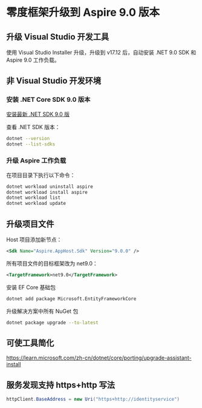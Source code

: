 # 零度框架升级到 Aspire 9.0 版本

## 升级 Visual Studio 开发工具

使用 Visual Studio Installer 升级，升级到  v17.12  后，自动安装 .NET 9.0 SDK 和 Aspire 9.0 工作负载。

## 非 Visual Studio 开发环境

### 安装 .NET Core SDK 9.0 版本

[安装最新 .NET SDK 9.0 版](https://dotnet.microsoft.com/zh-cn/download)

查看 .NET SDK 版本：

```bash
dotnet --version
dotnet --list-sdks
```

### 升级 Aspire 工作负载

在项目目录下执行以下命令：

```bash
dotnet workload uninstall aspire
dotnet workload install aspire
dotnet workload list
dotnet workload update
```

## 升级项目文件

Host 项目添加新节点：

```xml
<Sdk Name="Aspire.AppHost.Sdk" Version="9.0.0" />
```
所有项目文件的目标框架改为 net9.0：

```xml
<TargetFramework>net9.0</TargetFramework>
```

安装 EF Core 基础包

```bash
dotnet add package Microsoft.EntityFrameworkCore
```

升级解决方案中所有 NuGet 包

```bash
dotnet package upgrade --to-latest
```

## 可使工具简化

https://learn.microsoft.com/zh-cn/dotnet/core/porting/upgrade-assistant-install

## 服务发现支持 https+http 写法

```csharp
httpClient.BaseAddress = new Uri("https+http://identityservice")
```

